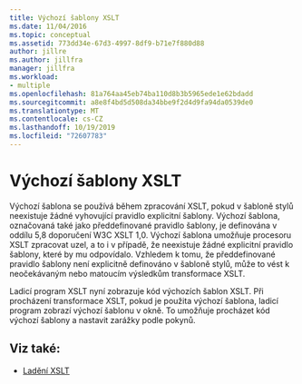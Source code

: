 ```yaml
---
title: Výchozí šablony XSLT
ms.date: 11/04/2016
ms.topic: conceptual
ms.assetid: 773dd34e-67d3-4997-8df9-b71e7f880d88
author: jillre
ms.author: jillfra
manager: jillfra
ms.workload:
- multiple
ms.openlocfilehash: 81a764aa45eb74ba110d8b3b5965ede1e62bdadd
ms.sourcegitcommit: a8e8f4bd5d508da34bbe9f2d4d9fa94da0539de0
ms.translationtype: MT
ms.contentlocale: cs-CZ
ms.lasthandoff: 10/19/2019
ms.locfileid: "72607783"
---
```

# <a name="xslt-default-templates"></a>Výchozí šablony XSLT

Výchozí šablona se používá během zpracování XSLT, pokud v šabloně stylů neexistuje žádné vyhovující pravidlo explicitní šablony. Výchozí šablona, označovaná také jako předdefinované pravidlo šablony, je definována v oddílu 5,8 doporučení W3C XSLT 1,0. Výchozí šablona umožňuje procesoru XSLT zpracovat uzel, a to i v případě, že neexistuje žádné explicitní pravidlo šablony, které by mu odpovídalo. Vzhledem k tomu, že předdefinované pravidlo šablony není explicitně definováno v šabloně stylů, může to vést k neočekávaným nebo matoucím výsledkům transformace XSLT.

Ladicí program XSLT nyní zobrazuje kód výchozích šablon XSLT. Při procházení transformace XSLT, pokud je použita výchozí šablona, ladicí program zobrazí výchozí šablonu v okně. To umožňuje procházet kód výchozí šablony a nastavit zarážky podle pokynů.

## <a name="see-also"></a>Viz také:

- [Ladění XSLT](../xml-tools/debugging-xslt.md)